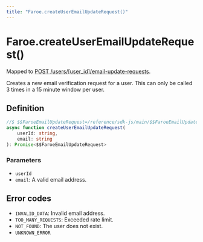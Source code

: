 ```yaml
---
title: "Faroe.createUserEmailUpdateRequest()"
---
```


# Faroe.createUserEmailUpdateRequest()

Mapped to [POST /users/\[user_id\]/email-update-requests](/reference/rest/endpoints/post_users_userid_email-update-requests).

Creates a new email verification request for a user. This can only be called 3 times in a 15 minute window per user.

## Definition

```ts
//$ $$FaroeEmailUpdateRequest=/reference/sdk-js/main/$$FaroeEmailUpdateRequest
async function createUserEmailUpdateRequest(
    userId: string,
    email: string
): Promise<$$FaroeEmailUpdateRequest>
```

### Parameters

- `userId`
- `email`: A valid email address.

## Error codes

- `INVALID_DATA`: Invalid email address.
- `TOO_MANY_REQUESTS`: Exceeded rate limit.
- `NOT_FOUND`: The user does not exist.
- `UNKNOWN_ERROR`
